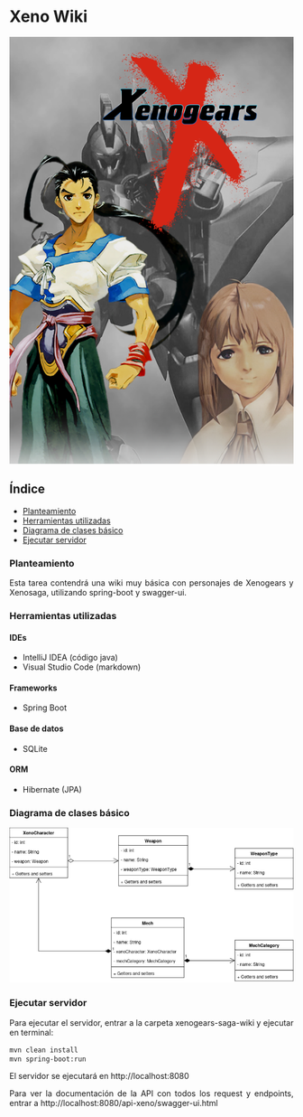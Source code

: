 <div align="justify">

# Xeno Wiki

<img src="img/xenogears.png" alt="xenogears.png"/>

## Índice
- [Planteamiento](#index01)
- [Herramientas utilizadas](#index02)
- [Diagrama de clases básico](#index03)
- [Ejecutar servidor](#index04)

### Planteamiento <a name="index01"></a>

Esta tarea contendrá una wiki muy básica con personajes de Xenogears y Xenosaga, utilizando spring-boot y swagger-ui.

### Herramientas utilizadas <a name="index02"></a>

#### IDEs

- IntelliJ IDEA (código java)
- Visual Studio Code (markdown)

#### Frameworks

- Spring Boot

#### Base de datos

- SQLite

#### ORM

- Hibernate (JPA)

### Diagrama de clases básico <a name="index03"></a>

<img src="img/xenowiki.png" alt="xenowiki.png"/>

### Ejecutar servidor <a name="index04"></a>

Para ejecutar el servidor, entrar a la carpeta xenogears-saga-wiki y ejecutar en terminal:

```terminal
mvn clean install
mvn spring-boot:run
```

El servidor se ejecutará en http://localhost:8080

Para ver la documentación de la API con todos los request y endpoints, entrar a http://localhost:8080/api-xeno/swagger-ui.html

</div>
